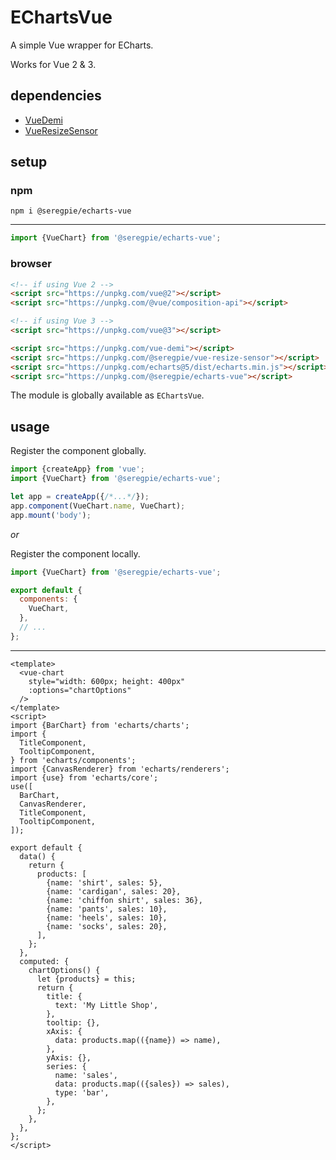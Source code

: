 # EChartsVue

A simple Vue wrapper for ECharts.

Works for Vue 2 & 3.

## dependencies

- [VueDemi](https://github.com/antfu/vue-demi)
- [VueResizeSensor](https://github.com/SeregPie/VueResizeSensor)

## setup

### npm

```shell
npm i @seregpie/echarts-vue
```

---

```javascript
import {VueChart} from '@seregpie/echarts-vue';
```

### browser

```html
<!-- if using Vue 2 -->
<script src="https://unpkg.com/vue@2"></script>
<script src="https://unpkg.com/@vue/composition-api"></script>

<!-- if using Vue 3 -->
<script src="https://unpkg.com/vue@3"></script>

<script src="https://unpkg.com/vue-demi"></script>
<script src="https://unpkg.com/@seregpie/vue-resize-sensor"></script>
<script src="https://unpkg.com/echarts@5/dist/echarts.min.js"></script>
<script src="https://unpkg.com/@seregpie/echarts-vue"></script>
```

The module is globally available as `EChartsVue`.

## usage

Register the component globally.

```javascript
import {createApp} from 'vue';
import {VueChart} from '@seregpie/echarts-vue';

let app = createApp({/*...*/});
app.component(VueChart.name, VueChart);
app.mount('body');
```

*or*

Register the component locally.

```javascript
import {VueChart} from '@seregpie/echarts-vue';

export default {
  components: {
    VueChart,
  },
  // ...
};
```

---

```vue
<template>
  <vue-chart
    style="width: 600px; height: 400px"
    :options="chartOptions"
  />
</template>
<script>
import {BarChart} from 'echarts/charts';
import {
  TitleComponent,
  TooltipComponent,
} from 'echarts/components';
import {CanvasRenderer} from 'echarts/renderers';
import {use} from 'echarts/core';
use([
  BarChart,
  CanvasRenderer,
  TitleComponent,
  TooltipComponent,
]);

export default {
  data() {
    return {
      products: [
        {name: 'shirt', sales: 5},
        {name: 'cardigan', sales: 20},
        {name: 'chiffon shirt', sales: 36},
        {name: 'pants', sales: 10},
        {name: 'heels', sales: 10},
        {name: 'socks', sales: 20},
      ],
    };
  },
  computed: {
    chartOptions() {
      let {products} = this;
      return {
        title: {
          text: 'My Little Shop',
        },
        tooltip: {},
        xAxis: {
          data: products.map(({name}) => name),
        },
        yAxis: {},
        series: {
          name: 'sales',
          data: products.map(({sales}) => sales),
          type: 'bar',
        },
      };
    },
  },
};
</script>
```
